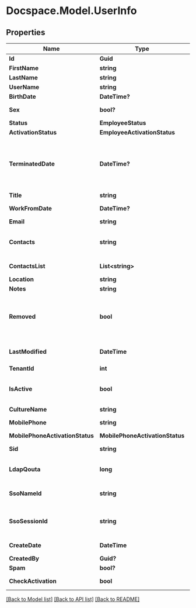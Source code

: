 # Docspace.Model.UserInfo

## Properties

Name | Type | Description | Notes
------------ | ------------- | ------------- | -------------
**Id** | **Guid** | ID | [optional] 
**FirstName** | **string** | First name | [optional] 
**LastName** | **string** | Last name | [optional] 
**UserName** | **string** | Username | [optional] 
**BirthDate** | **DateTime?** | Birthday | [optional] 
**Sex** | **bool?** | Sex (male or female) | [optional] 
**Status** | **EmployeeStatus** |  | [optional] 
**ActivationStatus** | **EmployeeActivationStatus** |  | [optional] 
**TerminatedDate** | **DateTime?** | The date and time when the user account was terminated | [optional] 
**Title** | **string** | Title | [optional] 
**WorkFromDate** | **DateTime?** | Registration date | [optional] 
**Email** | **string** | Email | [optional] 
**Contacts** | **string** | List of contacts in the string format | [optional] 
**ContactsList** | **List&lt;string&gt;** | List of contacts | [optional] 
**Location** | **string** | Location | [optional] 
**Notes** | **string** | Notes | [optional] 
**Removed** | **bool** | Specifies if the user account was removed or not | [optional] 
**LastModified** | **DateTime** | Last modified date | [optional] 
**TenantId** | **int** | Tenant ID | [optional] 
**IsActive** | **bool** | Spceifies if the user is active or not | [optional] [readonly] 
**CultureName** | **string** | Language | [optional] 
**MobilePhone** | **string** | Mobile phone | [optional] 
**MobilePhoneActivationStatus** | **MobilePhoneActivationStatus** |  | [optional] 
**Sid** | **string** | LDAP user identificator | [optional] 
**LdapQouta** | **long** | LDAP user quota attribute | [optional] 
**SsoNameId** | **string** | SSO SAML user identificator | [optional] 
**SsoSessionId** | **string** | SSO SAML user session identificator | [optional] 
**CreateDate** | **DateTime** | Creation date | [optional] 
**CreatedBy** | **Guid?** |  | [optional] 
**Spam** | **bool?** |  | [optional] 
**CheckActivation** | **bool** |  | [optional] [readonly] 

[[Back to Model list]](../README.md#documentation-for-models) [[Back to API list]](../README.md#documentation-for-api-endpoints) [[Back to README]](../README.md)

